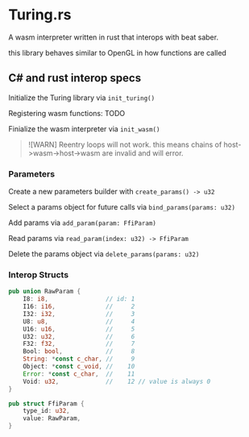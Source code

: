 # Turing.rs
A wasm interpreter written in rust that interops with beat saber.  

this library behaves similar to OpenGL in how functions are called

## C# and rust interop specs

Initialize the Turing library via `init_turing()`  

Registering wasm functions: TODO  

Finialize the wasm interpreter via `init_wasm()`  

> ![WARN]
> Reentry loops will not work.
> this means chains of host->wasm->host->wasm are invalid and will error.


### Parameters
Create a new parameters builder with `create_params() -> u32`  

Select a params object for future calls via `bind_params(params: u32)`  

Add params via `add_param(param: FfiParam)`  

Read params via `read_param(index: u32) -> FfiParam`  

Delete the params object via `delete_params(params: u32)`


### Interop Structs
```rs
pub union RawParam {
    I8: i8,                // id: 1
    I16: i16,              //     2
    I32: i32,              //     3
    U8: u8,                //     4
    U16: u16,              //     5
    U32: u32,              //     6
    F32: f32,              //     7
    Bool: bool,            //     8
    String: *const c_char, //     9
    Object: *const c_void, //    10
    Error: *const c_char,  //    11
    Void: u32,             //    12 // value is always 0
}

pub struct FfiParam {
    type_id: u32,
    value: RawParam,
}

```


